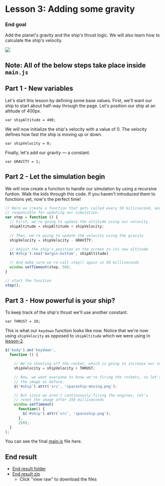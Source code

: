 # Lesson 3: Adding some gravity

### End goal
Add the planet's gravity and the ship's thrust logic. We will also learn how to calculate the ship's velocity.

![](http://i.imgur.com/iw6q6ma.gif)


## Note: All of the below steps take place inside `main.js`

## Part 1 - New variables
Let's start this lesson by defining some base values. First, we'll want our ship to start about half-way through the page. Let's position our ship at an altitude of 400px.

`var shipAltitude = 400;`

We will now initialize the ship's velocity with a value of 0. The velocity defines how fast the ship is moving up or down.

`var shipVelocity = 0;`

Finally, let's add our gravity — a constant.

`var GRAVITY = 1;`

## Part 2 - Let the simulation begin
We will now create a function to handle our simulation by using a recursive funtion. Walk the kids through this code. If you haven't introduced them to functions yet, now's the perfect time!

```js
// Here we create a function that gets called every 50 millisecond, and is
// responsible for updating our simulation.
var step = function () {
  // First, we're going to update the altitude using our velocity
  shipAltitude = shipAltitude + shipVelocity;
  
  // Then, we're going to update the velocity using the gravity
  shipVelocity = shipVelocity - GRAVITY;

  // Adjust the ship's position on the screen to its new altitude
  $('#ship').css('margin-bottom', shipAltitude)

  // And make sure we re-call step() again in 50 milliseconds
  window.setTimeout(step, 50);
}

// start the function
step();
```

## Part 3 - How powerful is your ship?
To keep track of the ship's thrust we'll use another constant.

`var THRUST = 10;`

This is what our `keydown` function looks like now. Notice that we're now using `shipVelocity` as opposed to `shipAltitude` which we were using in [lesson-2](../lesson-2).

```js
$('body').on('keydown',
  function () {

    // We're shooting off the rocket, which is going to increase our velocity.
    shipVelocity = shipVelocity + THRUST;

    // Now, we want everyone to know we're firing the rockets, so let's update
    // the image as before.
    $('#ship').attr('src', 'spaceship-moving.png');

    // But since we aren't continuously firing the engines, let's
    // reset the image after 250 milliseconds
    window.setTimeout(
      function() {
        $('#ship').attr('src', 'spaceship.png');
      },
      250);
  }
);
```

You can see the final [main.js](end-result/main.js) file here.

## End result
- [End result folder](end-result)
- [End result zip](end-result.zip)
    - Click "view raw" to download the files
